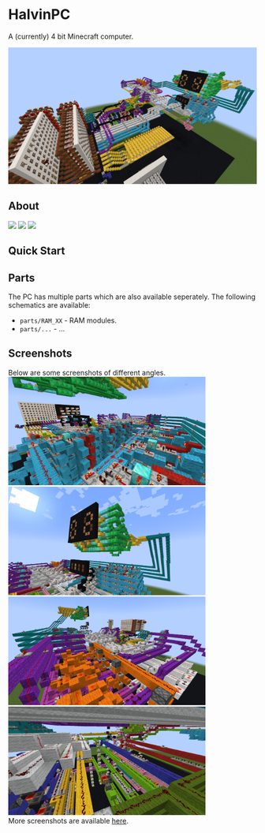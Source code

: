 # HalvinPC
A (currently) 4 bit Minecraft computer.

<img alt="PC Overview" src="img/pc-main.png">

## About
<img src="https://img.shields.io/badge/build-passing-brightgreen" />
<img src="https://img.shields.io/badge/coverage-78%25-yellowgreen" />
<img src="https://img.shields.io/badge/contributors-4-brightgreen" />


## Quick Start


## Parts
The PC has multiple parts which are also available seperately. The following schematics are available:
- `parts/RAM_XX` - RAM modules.
- `parts/...` - ...

## Screenshots
<p>Below are some screenshots of different angles.<br>
  <img alt="PC RAM" src="img/pc-ram.png" width="400">
  <img alt="PC Screens" src="img/pc-digit-binary-screens.png" width="400">
  <img alt="PC ALU" src="img/pc-alu-and-bus.png" width="400">
  <img alt="PC Instructions" src="img/pc-instructions.png" width="400"><br>
  More screenshots are available <a href="https://github.com/gideon-pol/HalvinPC/wiki/Screenshots">here</a>.
</p>
